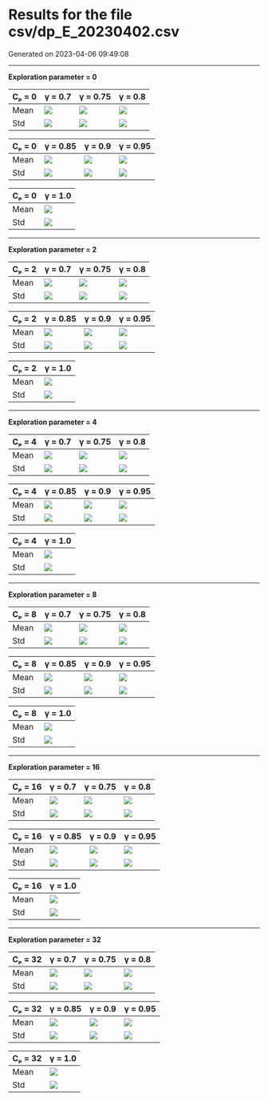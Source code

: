# Results for the file csv/dp_E_20230402.csv 

Generated on 2023-04-06 09:49:08

---

**Exploration parameter = 0**

| Cₚ = 0| γ = 0.7 | γ = 0.75 | γ = 0.8 | 
| --- | --- | --- | --- | 
| Mean | ![](fig/dp_E/mean_g_0.7_cp_0.png) | ![](fig/dp_E/mean_g_0.75_cp_0.png) | ![](fig/dp_E/mean_g_0.8_cp_0.png) | 
| Std | ![](fig/dp_E/std_g_0.7_cp_0.png) | ![](fig/dp_E/std_g_0.75_cp_0.png) | ![](fig/dp_E/std_g_0.8_cp_0.png) | 

| Cₚ = 0| γ = 0.85 | γ = 0.9 | γ = 0.95 | 
| --- | --- | --- | --- | 
| Mean | ![](fig/dp_E/mean_g_0.85_cp_0.png) | ![](fig/dp_E/mean_g_0.9_cp_0.png) | ![](fig/dp_E/mean_g_0.95_cp_0.png) | 
| Std | ![](fig/dp_E/std_g_0.85_cp_0.png) | ![](fig/dp_E/std_g_0.9_cp_0.png) | ![](fig/dp_E/std_g_0.95_cp_0.png) | 

| Cₚ = 0| γ = 1.0 | 
| --- | --- | 
| Mean | ![](fig/dp_E/mean_g_1.0_cp_0.png) | 
| Std | ![](fig/dp_E/std_g_1.0_cp_0.png) | 

---

**Exploration parameter = 2**

| Cₚ = 2| γ = 0.7 | γ = 0.75 | γ = 0.8 | 
| --- | --- | --- | --- | 
| Mean | ![](fig/dp_E/mean_g_0.7_cp_2.png) | ![](fig/dp_E/mean_g_0.75_cp_2.png) | ![](fig/dp_E/mean_g_0.8_cp_2.png) | 
| Std | ![](fig/dp_E/std_g_0.7_cp_2.png) | ![](fig/dp_E/std_g_0.75_cp_2.png) | ![](fig/dp_E/std_g_0.8_cp_2.png) | 

| Cₚ = 2| γ = 0.85 | γ = 0.9 | γ = 0.95 | 
| --- | --- | --- | --- | 
| Mean | ![](fig/dp_E/mean_g_0.85_cp_2.png) | ![](fig/dp_E/mean_g_0.9_cp_2.png) | ![](fig/dp_E/mean_g_0.95_cp_2.png) | 
| Std | ![](fig/dp_E/std_g_0.85_cp_2.png) | ![](fig/dp_E/std_g_0.9_cp_2.png) | ![](fig/dp_E/std_g_0.95_cp_2.png) | 

| Cₚ = 2| γ = 1.0 | 
| --- | --- | 
| Mean | ![](fig/dp_E/mean_g_1.0_cp_2.png) | 
| Std | ![](fig/dp_E/std_g_1.0_cp_2.png) | 

---

**Exploration parameter = 4**

| Cₚ = 4| γ = 0.7 | γ = 0.75 | γ = 0.8 | 
| --- | --- | --- | --- | 
| Mean | ![](fig/dp_E/mean_g_0.7_cp_4.png) | ![](fig/dp_E/mean_g_0.75_cp_4.png) | ![](fig/dp_E/mean_g_0.8_cp_4.png) | 
| Std | ![](fig/dp_E/std_g_0.7_cp_4.png) | ![](fig/dp_E/std_g_0.75_cp_4.png) | ![](fig/dp_E/std_g_0.8_cp_4.png) | 

| Cₚ = 4| γ = 0.85 | γ = 0.9 | γ = 0.95 | 
| --- | --- | --- | --- | 
| Mean | ![](fig/dp_E/mean_g_0.85_cp_4.png) | ![](fig/dp_E/mean_g_0.9_cp_4.png) | ![](fig/dp_E/mean_g_0.95_cp_4.png) | 
| Std | ![](fig/dp_E/std_g_0.85_cp_4.png) | ![](fig/dp_E/std_g_0.9_cp_4.png) | ![](fig/dp_E/std_g_0.95_cp_4.png) | 

| Cₚ = 4| γ = 1.0 | 
| --- | --- | 
| Mean | ![](fig/dp_E/mean_g_1.0_cp_4.png) | 
| Std | ![](fig/dp_E/std_g_1.0_cp_4.png) | 

---

**Exploration parameter = 8**

| Cₚ = 8| γ = 0.7 | γ = 0.75 | γ = 0.8 | 
| --- | --- | --- | --- | 
| Mean | ![](fig/dp_E/mean_g_0.7_cp_8.png) | ![](fig/dp_E/mean_g_0.75_cp_8.png) | ![](fig/dp_E/mean_g_0.8_cp_8.png) | 
| Std | ![](fig/dp_E/std_g_0.7_cp_8.png) | ![](fig/dp_E/std_g_0.75_cp_8.png) | ![](fig/dp_E/std_g_0.8_cp_8.png) | 

| Cₚ = 8| γ = 0.85 | γ = 0.9 | γ = 0.95 | 
| --- | --- | --- | --- | 
| Mean | ![](fig/dp_E/mean_g_0.85_cp_8.png) | ![](fig/dp_E/mean_g_0.9_cp_8.png) | ![](fig/dp_E/mean_g_0.95_cp_8.png) | 
| Std | ![](fig/dp_E/std_g_0.85_cp_8.png) | ![](fig/dp_E/std_g_0.9_cp_8.png) | ![](fig/dp_E/std_g_0.95_cp_8.png) | 

| Cₚ = 8| γ = 1.0 | 
| --- | --- | 
| Mean | ![](fig/dp_E/mean_g_1.0_cp_8.png) | 
| Std | ![](fig/dp_E/std_g_1.0_cp_8.png) | 

---

**Exploration parameter = 16**

| Cₚ = 16| γ = 0.7 | γ = 0.75 | γ = 0.8 | 
| --- | --- | --- | --- | 
| Mean | ![](fig/dp_E/mean_g_0.7_cp_16.png) | ![](fig/dp_E/mean_g_0.75_cp_16.png) | ![](fig/dp_E/mean_g_0.8_cp_16.png) | 
| Std | ![](fig/dp_E/std_g_0.7_cp_16.png) | ![](fig/dp_E/std_g_0.75_cp_16.png) | ![](fig/dp_E/std_g_0.8_cp_16.png) | 

| Cₚ = 16| γ = 0.85 | γ = 0.9 | γ = 0.95 | 
| --- | --- | --- | --- | 
| Mean | ![](fig/dp_E/mean_g_0.85_cp_16.png) | ![](fig/dp_E/mean_g_0.9_cp_16.png) | ![](fig/dp_E/mean_g_0.95_cp_16.png) | 
| Std | ![](fig/dp_E/std_g_0.85_cp_16.png) | ![](fig/dp_E/std_g_0.9_cp_16.png) | ![](fig/dp_E/std_g_0.95_cp_16.png) | 

| Cₚ = 16| γ = 1.0 | 
| --- | --- | 
| Mean | ![](fig/dp_E/mean_g_1.0_cp_16.png) | 
| Std | ![](fig/dp_E/std_g_1.0_cp_16.png) | 

---

**Exploration parameter = 32**

| Cₚ = 32| γ = 0.7 | γ = 0.75 | γ = 0.8 | 
| --- | --- | --- | --- | 
| Mean | ![](fig/dp_E/mean_g_0.7_cp_32.png) | ![](fig/dp_E/mean_g_0.75_cp_32.png) | ![](fig/dp_E/mean_g_0.8_cp_32.png) | 
| Std | ![](fig/dp_E/std_g_0.7_cp_32.png) | ![](fig/dp_E/std_g_0.75_cp_32.png) | ![](fig/dp_E/std_g_0.8_cp_32.png) | 

| Cₚ = 32| γ = 0.85 | γ = 0.9 | γ = 0.95 | 
| --- | --- | --- | --- | 
| Mean | ![](fig/dp_E/mean_g_0.85_cp_32.png) | ![](fig/dp_E/mean_g_0.9_cp_32.png) | ![](fig/dp_E/mean_g_0.95_cp_32.png) | 
| Std | ![](fig/dp_E/std_g_0.85_cp_32.png) | ![](fig/dp_E/std_g_0.9_cp_32.png) | ![](fig/dp_E/std_g_0.95_cp_32.png) | 

| Cₚ = 32| γ = 1.0 | 
| --- | --- | 
| Mean | ![](fig/dp_E/mean_g_1.0_cp_32.png) | 
| Std | ![](fig/dp_E/std_g_1.0_cp_32.png) | 

